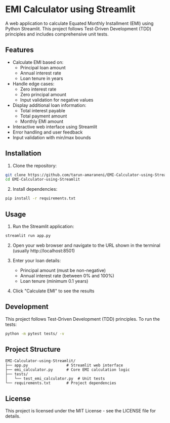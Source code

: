 # EMI Calculator using Streamlit

A web application to calculate Equated Monthly Installment (EMI) using Python Streamlit. This project follows Test-Driven Development (TDD) principles and includes comprehensive unit tests.

## Features

- Calculate EMI based on:
  - Principal loan amount
  - Annual interest rate
  - Loan tenure in years
- Handle edge cases:
  - Zero interest rate
  - Zero principal amount
  - Input validation for negative values
- Display additional loan information:
  - Total interest payable
  - Total payment amount
  - Monthly EMI amount
- Interactive web interface using Streamlit
- Error handling and user feedback
- Input validation with min/max bounds

## Installation

1. Clone the repository:
```bash
git clone https://github.com/tarun-amaraneni/EMI-Calculator-using-Streamlit.git
cd EMI-Calculator-using-Streamlit
```

2. Install dependencies:
```bash
pip install -r requirements.txt
```

## Usage

1. Run the Streamlit application:
```bash
streamlit run app.py
```

2. Open your web browser and navigate to the URL shown in the terminal (usually http://localhost:8501)

3. Enter your loan details:
   - Principal amount (must be non-negative)
   - Annual interest rate (between 0% and 100%)
   - Loan tenure (minimum 0.1 years)
   
4. Click "Calculate EMI" to see the results

## Development

This project follows Test-Driven Development (TDD) principles. To run the tests:

```bash
python -m pytest tests/ -v
```

## Project Structure

```
EMI-Calculator-using-Streamlit/
├── app.py                 # Streamlit web interface
├── emi_calculator.py      # Core EMI calculation logic
├── tests/
│   └── test_emi_calculator.py  # Unit tests
└── requirements.txt       # Project dependencies
```

## License

This project is licensed under the MIT License - see the LICENSE file for details. 